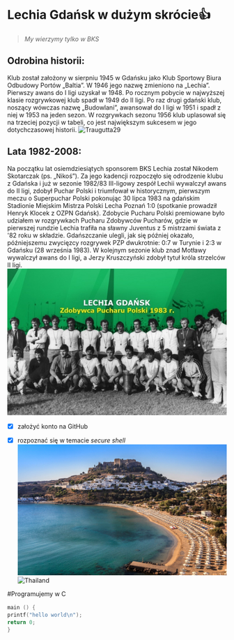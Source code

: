 # Lechia Gdańsk w dużym skrócie:+1:

>*My wierzymy tylko w BKS*

## Odrobina historii:
Klub został założony w sierpniu 1945 w Gdańsku jako Klub Sportowy Biura Odbudowy Portów „Baltia”. W 1946 jego nazwę zmieniono na „Lechia”. Pierwszy awans do I ligi uzyskał w 1948. Po rocznym pobycie w najwyższej klasie rozgrywkowej klub spadł w 1949 do II ligi. Po raz drugi gdański klub, noszący wówczas nazwę „Budowlani”, awansował do I ligi w 1951 i spadł z niej w 1953 na jeden sezon. W rozgrywkach sezonu 1956 klub uplasował się na trzeciej pozycji w tabeli, co jest największym sukcesem w jego dotychczasowej historii.
![Traugutta29](Lechia_Gdańsk-stadion_2008.jpg)

## Lata 1982-2008:
Na początku lat osiemdziesiątych sponsorem BKS Lechia został Nikodem Skotarczak (ps. „Nikoś”). Za jego kadencji rozpoczęło się odrodzenie klubu z Gdańska i już w sezonie 1982/83 III-ligowy zespół Lechii wywalczył awans do II ligi, zdobył Puchar Polski i triumfował w historycznym, pierwszym meczu o Superpuchar Polski pokonując 30 lipca 1983 na gdańskim Stadionie Miejskim Mistrza Polski Lecha Poznań 1:0 (spotkanie prowadził Henryk Klocek z OZPN Gdańsk). Zdobycie Pucharu Polski premiowane było udziałem w rozgrywkach Pucharu Zdobywców Pucharów, gdzie w pierwszej rundzie Lechia trafiła na sławny Juventus z 5 mistrzami świata z '82 roku w składzie. Gdańszczanie ulegli, jak się później okazało, późniejszemu zwycięzcy rozgrywek PZP dwukrotnie: 0:7 w Turynie i 2:3 w Gdańsku (28 września 1983). W kolejnym sezonie klub znad Motławy wywalczył awans do I ligi, a Jerzy Kruszczyński zdobył tytuł króla strzelców II ligi.
![PucharP](lechia.jpg)

- [x] założyć konto na GitHub
- [x] rozpoznać się w temacie _secure shell_
![Rodos](Lindos-Greek-Island-of-Rhodes.jpg) 
![Thailand](http://i.huffpost.com/gen/1460673/images/o-THAILAND-facebook.jpg)


#Programujemy w C

```c
main () {
printf("hello world\n");
return 0;
}
```
